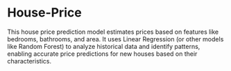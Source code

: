 # House-Price
This house price prediction model estimates prices based on features like bedrooms, bathrooms, and area. It uses Linear Regression (or other models like Random Forest) to analyze historical data and identify patterns, enabling accurate price predictions for new houses based on their characteristics.
